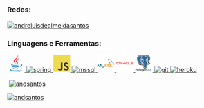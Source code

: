 
<h3 align="left">Redes:</h3>
<p align="left">
<a href="https://linkedin.com/in/andreluisdealmeidasantos" target="blank"><img align="center" src="https://raw.githubusercontent.com/rahuldkjain/github-profile-readme-generator/master/src/images/icons/Social/linked-in-alt.svg" alt="andreluisdealmeidasantos" height="30" width="40" /></a>
</p>

<h3 align="left">Linguagens e Ferramentas:</h3>
<p align="left"> 
	<a href="https://www.java.com" target="_blank" rel="noreferrer"> 
		<img src="https://raw.githubusercontent.com/devicons/devicon/master/icons/java/java-original.svg" alt="java" width="40" height="40"/> 
	</a>
	<a href="https://spring.io/" target="_blank" rel="noreferrer"> 
		<img src="https://www.vectorlogo.zone/logos/springio/springio-icon.svg" alt="spring" width="40" height="40"/> 
	</a> 
	<a href="https://developer.mozilla.org/en-US/docs/Web/JavaScript" target="_blank" rel="noreferrer"> 
		<img src="https://raw.githubusercontent.com/devicons/devicon/master/icons/javascript/javascript-original.svg" alt="javascript" width="40" height="40"/> 
	</a> 
	<a href="https://www.microsoft.com/en-us/sql-server" target="_blank" rel="noreferrer"> 
		<img src="https://www.svgrepo.com/show/303229/microsoft-sql-server-logo.svg" alt="mssql" width="40" height="40"/>
	</a>
	<a href="https://www.mysql.com/" target="_blank" rel="noreferrer">
		<img src="https://raw.githubusercontent.com/devicons/devicon/master/icons/mysql/mysql-original-wordmark.svg" alt="mysql" width="40" height="40"/> 
	</a>
	<a href="https://www.oracle.com/" target="_blank" rel="noreferrer">
		<img src="https://raw.githubusercontent.com/devicons/devicon/master/icons/oracle/oracle-original.svg" alt="oracle" width="40" height="40"/> 
	</a> 
	<a href="https://www.postgresql.org" target="_blank" rel="noreferrer">
		<img src="https://raw.githubusercontent.com/devicons/devicon/master/icons/postgresql/postgresql-original-wordmark.svg" alt="postgresql" width="40" height="40"/> 
	</a> 
	<a href="https://git-scm.com/" target="_blank" rel="noreferrer"> 
		<img src="https://www.vectorlogo.zone/logos/git-scm/git-scm-icon.svg" alt="git" width="40" height="40"/> 
	</a> 
	<a href="https://heroku.com" target="_blank" rel="noreferrer"> 
		<img src="https://www.vectorlogo.zone/logos/heroku/heroku-icon.svg" alt="heroku" width="40" height="40"/> 
	</a> 

</p>
<!--
<p><img align="left" src="https://github-readme-stats.vercel.app/api/top-langs?username=andsantos&show_icons=true&locale=en&layout=compact" alt="andsantos" /></p>
<br/>
-->

<p align="left">&nbsp;<img align="center" src="https://github-readme-stats.vercel.app/api?username=andsantos&show_icons=true&locale=en" alt="andsantos" /></p>

<!--<p><img align="center" src="https://github-readme-streak-stats.herokuapp.com/?user=andsantos&" alt="andsantos" /></p>-->

<p align="left"> 
	<a href="https://github.com/ryo-ma/github-profile-trophy"><img src="https://github-profile-trophy.vercel.app/?username=andsantos" alt="andsantos" /></a> 
</p>

